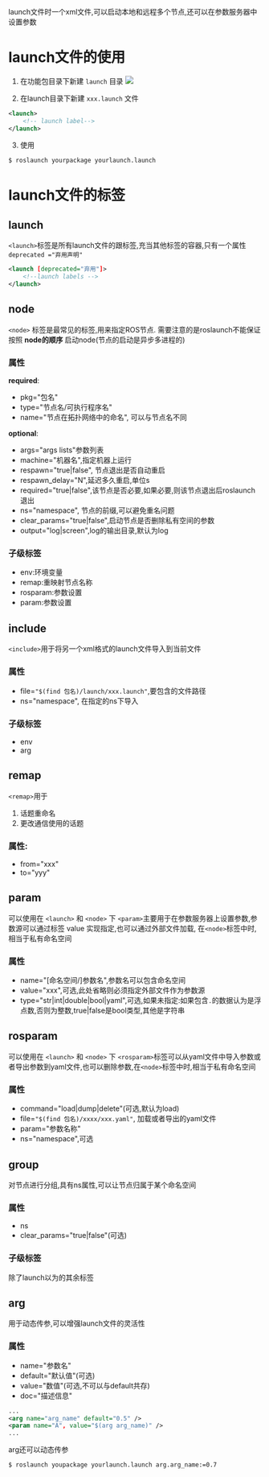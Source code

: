 launch文件时一个xml文件,可以启动本地和远程多个节点,还可以在参数服务器中设置参数

# launch文件的使用

1. 在功能包目录下新建 `launch` 目录
![](C-launch文件.png)

2. 在launch目录下新建 `xxx.launch` 文件

```xml
<launch>
    <!-- launch label-->
</launch>
```

3. 使用

```bash
$ roslaunch yourpackage yourlaunch.launch
```

# launch文件的标签

## launch

`<launch>`标签是所有launch文件的跟标签,充当其他标签的容器,只有一个属性 `deprecated ="弃用声明"`
```xml
<launch [deprecated="弃用"]>
	<!--launch labels -->
</launch>
```

## node

`<node>` 标签是最常见的标签,用来指定ROS节点. 需要注意的是roslaunch不能保证按照 **node的顺序** 启动node(节点的启动是异步多进程的)

### 属性

**required**:
* pkg="包名"
* type="节点名/可执行程序名"
* name="节点在拓扑网络中的命名", 可以与节点名不同

**optional**:
* args="args lists"参数列表
* machine="机器名",指定机器上运行
* respawn="true|false", 节点退出是否自动重启
* respawn_delay="N",延迟多久重启,单位s
* required="true|false",该节点是否必要,如果必要,则该节点退出后roslaunch退出
* ns="namespace", 节点的前缀,可以避免重名问题
* clear_params="true|false",启动节点是否删除私有空间的参数
* output="log|screen",log的输出目录,默认为log

### 子级标签
* env:环境变量
* remap:重映射节点名称
* rosparam:参数设置
* param:参数设置

## include

`<include>`用于将另一个xml格式的launch文件导入到当前文件

### 属性
* file=`"$(find 包名)/launch/xxx.launch"`,要包含的文件路径
* ns="namespace", 在指定的ns下导入

### 子级标签
* env
* arg


## remap

`<remap>`用于
1. 话题重命名
2. 更改通信使用的话题

### 属性:
* from="xxx"
* to="yyy"

## param

可以使用在 `<launch>` 和 `<node>` 下
`<param>`主要用于在参数服务器上设置参数,参数源可以通过标签 value 实现指定,也可以通过外部文件加载, 在`<node>`标签中时,相当于私有命名空间

### 属性
* name="[命名空间/]参数名",参数名可以包含命名空间
* value="xxx",可选,此处省略则必须指定外部文件作为参数源
* type="str|int|double|bool|yaml",可选,如果未指定:如果包含`.`的数据认为是浮点数,否则为整数,true|false是bool类型,其他是字符串

## rosparam

可以使用在 `<launch>` 和 `<node>` 下
`<rosparam>`标签可以从yaml文件中导入参数或者导出参数到yaml文件,也可以删除参数,在`<node>`标签中时,相当于私有命名空间

### 属性
* command="load|dump|delete"(可选,默认为load)
* file=`"$(find 包名)/xxxx/xxx.yaml"`, 加载或者导出的yaml文件
* param="参数名称"
* ns="namespace",可选

## group

对节点进行分组,具有ns属性,可以让节点归属于某个命名空间

### 属性
* ns
* clear_params="true|false"(可选)

### 子级标签
除了launch以为的其余标签

## arg

用于动态传参,可以增强launch文件的灵活性

### 属性
* name="参数名"
* default="默认值"(可选)
* value="数值"(可选,不可以与default共存)
* doc="描述信息"

```xml
...
<arg name="arg_name" default="0.5" />
<param name="A", value="$(arg arg_name)" /> 
...
```

arg还可以动态传参

```bash
$ roslaunch youpackage yourlaunch.launch arg.arg_name:=0.7
```